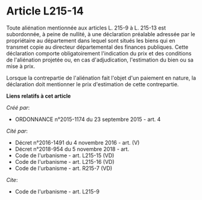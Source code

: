 # Article L215-14

Toute aliénation mentionnée aux articles L. 215-9 à L. 215-13 est subordonnée, à peine de nullité, à une déclaration
préalable adressée par le propriétaire au département dans lequel sont situés les biens qui en transmet copie au directeur
départemental des finances publiques. Cette déclaration comporte obligatoirement l'indication du prix et des conditions de
l'aliénation projetée ou, en cas d'adjudication, l'estimation du bien ou sa mise à prix. 

Lorsque la contrepartie de l'aliénation fait l'objet d'un paiement en nature, la déclaration doit mentionner le prix
d'estimation de cette contrepartie.

**Liens relatifs à cet article**

_Créé par_:

  - ORDONNANCE n°2015-1174 du 23 septembre 2015 - art. 4

_Cité par_:

  - Décret n°2016-1491 du 4 novembre 2016 - art. (V)
  - Décret n°2018-954 du 5 novembre 2018 - art.
  - Code de l'urbanisme - art. L215-15 (VD)
  - Code de l'urbanisme - art. L215-16 (VD)
  - Code de l'urbanisme - art. R215-7 (VD)

_Cite_:

  - Code de l'urbanisme - art. L215-9
